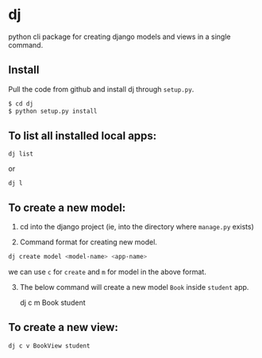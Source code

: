# dj

python cli package for creating django models and views in a single command.

## Install

Pull the code from github and install dj through `setup.py`.

```sh
$ cd dj
$ python setup.py install
```

## To list all installed local apps:

    dj list

or

    dj l


## To create a new model:

1. cd into the django project (ie, into the directory where `manage.py` exists)

2. Command format for creating new model.

```sh
dj create model <model-name> <app-name>
```
we can use `c` for `create` and `m` for model in the above format.

3. The below command will create a new model `Book` inside `student` app.

    dj c m Book student


## To create a new view:

    dj c v BookView student
